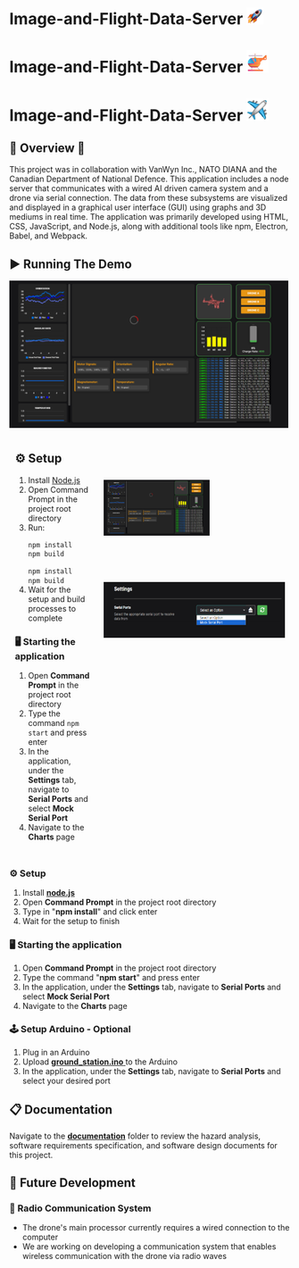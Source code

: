 # Image-and-Flight-Data-Server <img src="../../images/rocket.gif" alt="Alt text" width="30"/>
# Image-and-Flight-Data-Server <img src="../../images/helicopter.png" alt="Alt text" width="40" />
# Image-and-Flight-Data-Server <img src="../../images/airplane.webp" alt="Alt text" width="40" />
## 💼 Overview  🚁
This project was in collaboration with VanWyn Inc., NATO DIANA and the Canadian Department of National Defence. This application includes a node server that communicates with a wired AI driven camera system and a drone via serial connection. The data from these subsystems are visualized and displayed in a graphical user interface (GUI) using graphs and 3D mediums in real time. The application was primarily developed using HTML, CSS, JavaScript, and Node.js, along with additional tools like npm, Electron, Babel, and Webpack.

## ▶️ Running The Demo 
<img src="../../images/dashboard.png" alt="Logo" width="500"/>
<div style="display: flex;">



<div style="flex: 30%; padding: 10px;">
   <h2>⚙️ Setup </h2>
   
   <ol>
      <li>Install <a href="https://nodejs.org/">Node.js</a></li>
      <li>Open Command Prompt in the project root directory</li>
      <li>Run:
      <pre><code>npm install 
npm build</code></pre>
      <code>npm install 
npm build</code>
      </li>
      <li>Wait for the setup and build processes to complete</li>
   </ol>
   <h3>🖥️ Starting the application</h3>
   <ol>
      <li>Open <strong>Command Prompt</strong> in the project root directory</li>
      <li>Type the command <code>npm start</code> and press enter</li>
      <li>In the application, under the <strong>Settings</strong> tab, navigate to <strong>Serial Ports</strong> and select <strong>Mock Serial Port</strong></li>
      <li>Navigate to the <strong>Charts</strong> page</li>
   </ol>
</div>

<div style="flex: 70%; padding: 10px;">
  <img src="../../images/dashboard.png" alt="Image 2" height="100px" style="margin-top: 80px"/>

  <img src="../../images/settings.png" alt="Image 2" height="100px" style="margin-top: 80px"/>
</div>

</div>

### ⚙️ Setup 
   1. Install [**node.js**][node.js]
   2. Open **Command Prompt** in the project root directory
   3. Type in "**npm install**" and click enter
   4. Wait for the setup to finish 
### 🖥️ Starting the application 
   1. Open **Command Prompt** in the project root directory
   2. Type the command "**npm start**" and press enter
   3. In the application, under the **Settings** tab, navigate to **Serial Ports** and select **Mock Serial Port**
   4. Navigate to the **Charts** page
### 🕹️ Setup Arduino - Optional
   1. Plug in an Arduino
   2. Upload [**ground_station.ino** ][arduino_code] to the Arduino
   3. In the application, under the **Settings** tab, navigate to **Serial Ports** and select your desired port

## 📋 Documentation  
Navigate to the [**documentation**][docs] folder to review the hazard analysis, software requirements specification, and software design documents for this project.

## 🔮 Future Development  
### 📡 Radio Communication System 
- The drone's main processor currently requires a wired connection to the computer
- We are working on developing a communication system that enables wireless communication with the drone via radio waves

<!-- File Links -->
[src/main]: ../../src/main
[arduino_code]: ../../others/arduino/ground_station/ground_station.ino
[index.html]: ../index.html
[node.js]: https://nodejs.org
[docs]: ../../documentation

<!-- Images -->
[dashboard_image]: ../../images/dashboard.png
